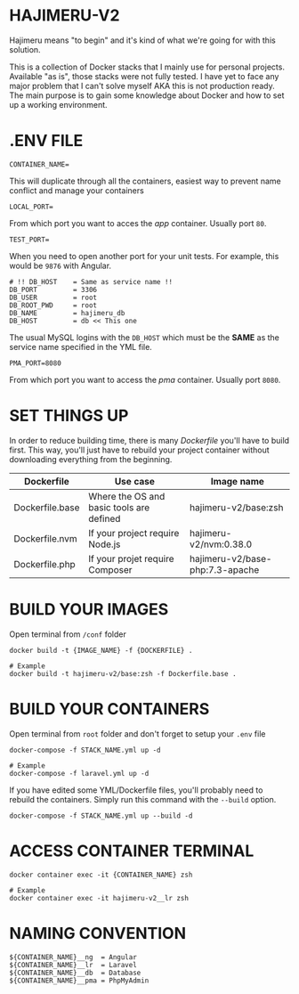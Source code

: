 # HAJIMERU-V2

Hajimeru means "to begin" and it's kind of what we're going for with this solution.

This is a collection of Docker stacks that I mainly use for personal projects. Available "as is", those stacks were not fully tested. I have yet to face any major problem that I can't solve myself AKA this is not production ready. The main purpose is to gain some knowledge about Docker and how to set up a working environment.

# .ENV FILE

```
CONTAINER_NAME=
```
This will duplicate through all the containers, easiest way to prevent name conflict and manage your containers

```
LOCAL_PORT=
```
From which port you want to acces the _app_ container. Usually port `80`.

```
TEST_PORT=
```
When you need to open another port for your unit tests. For example, this would be `9876` with Angular.

```
# !! DB_HOST    = Same as service name !!
DB_PORT         = 3306
DB_USER         = root
DB_ROOT_PWD     = root
DB_NAME         = hajimeru_db
DB_HOST         = db << This one
```
The usual MySQL logins with the `DB_HOST` which must be the **SAME** as the service name specified in the YML file.

```
PMA_PORT=8080
```
From which port you want to access the _pma_ container. Usually port `8080`.

# SET THINGS UP

In order to reduce building time, there is many _Dockerfile_ you'll have to build first. This way, you'll just have to rebuild your project container without downloading everything from the beginning.

| Dockerfile | Use case | Image name |
|--|--|--|
| Dockerfile.base | Where the OS and basic tools are defined | hajimeru-v2/base:zsh |
| Dockerfile.nvm | If your project require Node.js | hajimeru-v2/nvm:0.38.0 |
| Dockerfile.php | If your projet require Composer | hajimeru-v2/base-php:7.3-apache |

# BUILD YOUR IMAGES

Open terminal from `/conf` folder

```
docker build -t {IMAGE_NAME} -f {DOCKERFILE} .

# Example
docker build -t hajimeru-v2/base:zsh -f Dockerfile.base .
```

# BUILD YOUR CONTAINERS

Open terminal from `root` folder and don't forget to setup your `.env` file

```
docker-compose -f STACK_NAME.yml up -d

# Example
docker-compose -f laravel.yml up -d
```

If you have edited some YML/Dockerfile files, you'll probably need to rebuild the containers. Simply run this command with the `--build` option.
```
docker-compose -f STACK_NAME.yml up --build -d
```

# ACCESS CONTAINER TERMINAL

```
docker container exec -it {CONTAINER_NAME} zsh

# Example
docker container exec -it hajimeru-v2__lr zsh
```

# NAMING CONVENTION

```
${CONTAINER_NAME}__ng  = Angular
${CONTAINER_NAME}__lr  = Laravel
${CONTAINER_NAME}__db  = Database
${CONTAINER_NAME}__pma = PhpMyAdmin
```